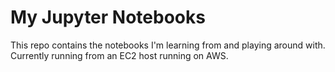 # My Jupyter Notebooks

This repo contains the notebooks I'm learning from and playing around with. Currently running from an EC2 host running on AWS.
